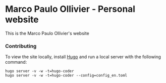 # Marco Paulo Ollivier - Personal website

This is the Marco Paulo Ollivier's website

### Contributing

To view the site locally, install [Hugo](http://gohugo.io/) and run a local server with the following command:
```
hugo server -v -w -t=hugo-coder
hugo server -v -w -t=hugo-coder --config=config_en.toml

```

<!-- 
### Running with Docker

```
$ cd docker
$ docker build -t gopherconbr:latest .
$ docker run -d -p 80:80 -p 443:443 gopherconbr:latest
```

### Editions

[2016](https://github.com/gopherconbr/gopherconbr.org/tree/2016)
[2017](https://github.com/gopherconbr/gopherconbr.org/tree/2017)
[2018](https://github.com/gopherconbr/gopherconbr.org) 
-->

